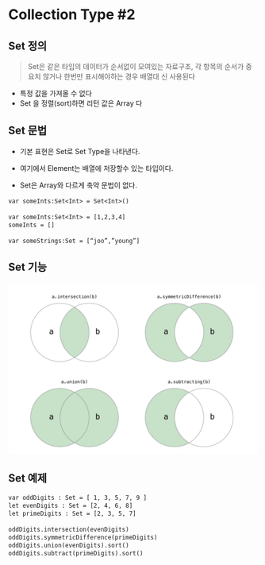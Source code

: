 # Collection Type #2

## Set 정의

> Set은 같은 타입의 데이터가 순서없이 모여있는 자료구조, 각 항목의 순서가 중요치 않거나 한번만 표시해야하는 경우 배열대 신 사용된다

- 특정 값을 가져올 수 없다
- Set 을 정렬(sort)하면 리턴 값은 Array 다

## Set 문법

* 기본 표현은 Set<Element>로 Set Type을 나타낸다. 

* 여기에서 Element는 배열에 저장할수 있는 타입이다. 

* Set은 Array와 다르게 축약 문법이 없다.

~~~
var someInts:Set<Int> = Set<Int>()

var someInts:Set<Int> = [1,2,3,4]
someInts = []

var someStrings:Set = [“joo”,”young”]
~~~

## Set 기능

![set 기능](/img/set.png "SetImage")

## Set 예제

~~~
var oddDigits : Set = [ 1, 3, 5, 7, 9 ]
let evenDigits : Set = [2, 4, 6, 8]
let primeDigits : Set = [2, 3, 5, 7]

oddDigits.intersection(evenDigits)
oddDigits.symmetricDifference(primeDigits)
oddDigits.union(evenDigits).sort()
oddDigits.subtract(primeDigits).sort()
~~~
